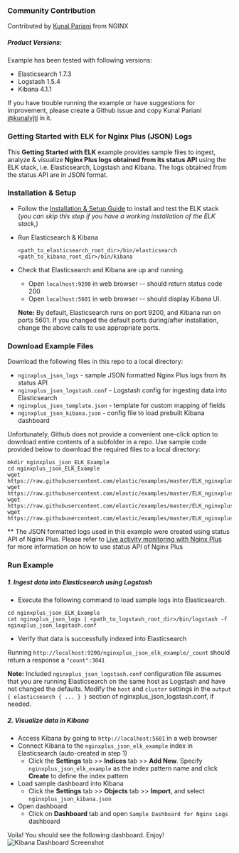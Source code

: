 ### Community Contribution

Contributed by [Kunal Pariani](https://github.com/kunalvjti) from NGINX

##### Product Versions:
Example has been tested with following versions:
- Elasticsearch 1.7.3
- Logstash 1.5.4
- Kibana 4.1.1

If you have trouble running the example or have suggestions for improvement, please create a Github issue and copy Kunal Pariani [@kunalvjti](https://github.com/kunalvjti) in it.

### Getting Started with ELK for Nginx Plus (JSON) Logs
This **Getting Started with ELK** example provides sample files to ingest, analyze & visualize **Nginx Plus logs obtained from its status API** using the ELK stack, i.e. Elasticsearch, Logstash and Kibana. The logs obtained from the status API are in JSON format.

### Installation & Setup
* Follow the [Installation & Setup Guide](https://github.com/elastic/examples/blob/master/Installation%20and%20Setup.md) to install and test the ELK stack (*you can skip this step if you have a working installation of the ELK stack,*)

* Run Elasticsearch & Kibana
  ```
  <path_to_elasticsearch_root_dir>/bin/elasticsearch
  <path_to_kibana_root_dir>/bin/kibana
  ```

* Check that Elasticsearch and Kibana are up and running.
  - Open `localhost:9200` in web browser -- should return status code 200
  - Open `localhost:5601` in web browser -- should display Kibana UI.

  **Note:** By default, Elasticsearch runs on port 9200, and Kibana run on ports 5601. If you changed the default ports during/after installation, change the above calls to use appropriate ports.

### Download Example Files

Download the following files in this repo to a local directory:
- `nginxplus_json_logs` - sample JSON formatted Nginx Plus logs from its status API
- `nginxplus_json_logstash.conf` - Logstash config for ingesting data into Elasticsearch
- `nginxplus_json_template.json` - template for custom mapping of fields
- `nginxplus_json_kibana.json` - config file to load prebuilt Kibana dashboard

Unfortunately, Github does not provide a convenient one-click option to download entire contents of a subfolder in a repo. Use sample code provided below to download the required files to a local directory:

```
mkdir nginxplus_json_ELK_Example
cd nginxplus_json_ELK_Example
wget https://raw.githubusercontent.com/elastic/examples/master/ELK_nginxplus_json/nginxplus_json_logstash.conf
wget https://raw.githubusercontent.com/elastic/examples/master/ELK_nginxplus_json/nginxplus_json_kibana.json
wget https://raw.githubusercontent.com/elastic/examples/master/ELK_nginxplus_json/nginxplus_json_template.json
wget https://raw.githubusercontent.com/elastic/examples/master/ELK_nginxplus_json/nginxplus_json_logs
```

** The JSON formatted logs used in this example were created using status API of Nginx Plus. Please refer to [Live activity monitoring with Nginx Plus](https://www.nginx.com/products/live-activity-monitoring/) for more information on how to use status API of Nginx Plus

### Run Example
##### 1. Ingest data into Elasticsearch using Logstash
* Execute the following command to load sample logs into Elasticsearch.

```shell
cd nginxplus_json_ELK_Example
cat nginxplus_json_logs | <path_to_logstash_root_dir>/bin/logstash -f nginxplus_json_logstash.conf
```

 * Verify that data is successfully indexed into Elasticsearch

  Running `http://localhost:9200/nginxplus_json_elk_example/_count` should return a response a `"count":3041`

 **Note:** Included `nginxplus_json_logstash.conf` configuration file assumes that you are running Elasticsearch on the same host as Logstash and have not changed the defaults. Modify the `host` and `cluster` settings in the `output { elasticsearch { ... } }`   section of nginxplus_json_logstash.conf, if needed.

##### 2. Visualize data in Kibana

* Access Kibana by going to `http://localhost:5601` in a web browser
* Connect Kibana to the `nginxplus_json_elk_example` index in Elasticsearch (auto-created in step 1)
    * Click the **Settings** tab >> **Indices** tab >> **Add New**. Specify `nginxplus_json_elk_example` as the index pattern name and click **Create** to define the index pattern
* Load sample dashboard into Kibana
    * Click the **Settings** tab >> **Objects** tab >> **Import**, and select `nginxplus_json_kibana.json`
* Open dashboard
    * Click on **Dashboard** tab and open `Sample Dashboard for Nginx Logs` dashboard

Voila! You should see the following dashboard. Enjoy!
![Kibana Dashboard Screenshot](https://cloud.githubusercontent.com/assets/1437560/11547099/4578e76a-9906-11e5-8650-5a386c82b201.png)
